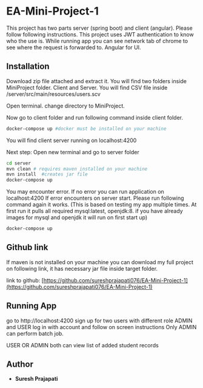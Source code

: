 # EA-Mini-Project-1

This project has two parts server (spring boot) and client (angular). Please follow following instructions.
This project uses JWT authentication to know who the use is. While running app you can see network tab of chrome to see where the request is forwarded to. Angular for UI.

## Installation

Download zip file attached and extract it. You will find two folders inside MiniProject folder.
Client and Server. You will find CSV file inside /server/src/main/resources/users.scv

Open terminal. change directory to MiniProject.

Now go to client folder and run following command inside client folder.

```bash
docker-compose up #docker must be installed on your machine

```
You will find client server running on localhost:4200

Next step: Open new terminal and go to server folder

```bash
cd server
mvn clean # requires maven installed on your machine
mvn install  #creates jar file
docker-compose up
```

You may encounter error. If no error you can run application on localhost:4200
If error encounters on server start. Please run following command again it works.
(This is based on testing my app multiple times. At first run it pulls all required mysql:latest, openjdk:8. if you have already images for mysql and openjdk it will run on first start up)
```bash
docker-compose up

```



## Github link

If maven is not installed on your machine you can download my full project on following link, it has necessary jar file inside target folder.

link to github: [https://github.com/sureshprajapati076/EA-Mini-Project-1](https://github.com/sureshprajapati076/EA-Mini-Project-1) 

## Running App
go to http://localhost:4200
sign up for two users with different role ADMIN and USER
log in with account and follow on screen instructions
Only ADMIN can perform batch job.

USER OR ADMIN both can view list of added student records


## Author
* **Suresh Prajapati** 
